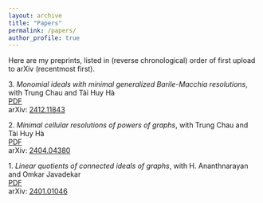 ```yaml
---
layout: archive
title: "Papers"
permalink: /papers/
author_profile: true
---
```


Here are my preprints, listed in (reverse chronological) order of first upload to arXiv (recentmost first).
<!-- generated by /math/codes/papers_page_generator/generator.py -->

3\. <i>Monomial ideals with minimal generalized Barile-Macchia resolutions</i>, with Trung Chau and Tài Huy Hà  
[PDF](chau_ha_maithani_monomial_ideal_BM.pdf)  
arXiv: [2412.11843](https://arxiv.org/abs/2412.11843)

2\. <i>Minimal cellular resolutions of powers of graphs</i>, with Trung Chau and Tài Huy Hà  
[PDF](chau_ha_maithani_minimal_cellular_resolutions.pdf)  
arXiv: [2404.04380](https://arxiv.org/abs/2404.04380)

1\. <i>Linear quotients of connected ideals of graphs</i>, with H. Ananthnarayan and Omkar Javadekar  
[PDF](ananthnarayan_javadekar_maithani_linear_quotients_connected_ideals.pdf)  
arXiv: [2401.01046](https://arxiv.org/abs/2401.01046)

